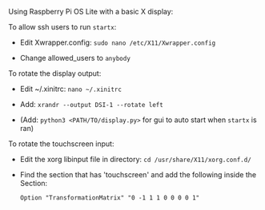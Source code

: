 Using Raspberry Pi OS Lite with a basic X display:

  To allow ssh users to run `startx`:
  
  - Edit Xwrapper.config: `sudo nano /etc/X11/Xwrapper.config`
    
  - Change allowed_users to `anybody`


  To rotate the display output:
  
  - Edit ~/.xinitrc: `nano ~/.xinitrc`
  
  - Add: `xrandr --output DSI-1 --rotate left`
  
  - (Add: `python3 <PATH/TO/display.py>` for gui to auto start when `startx` is ran)
  

  To rotate the touchscreen input:
  
  - Edit the xorg libinput file in directory: `cd /usr/share/X11/xorg.conf.d/`
  
  - Find the section that has 'touchscreen' and add the following inside the Section:
  
    `Option "TransformationMatrix" "0 -1 1 1 0 0 0 0 1"`
  
